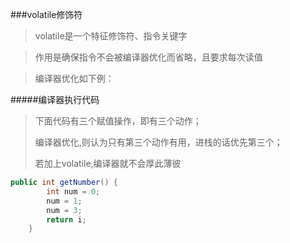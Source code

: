 ###volatile修饰符
> volatile是一个特征修饰符、指令关键字

> 作用是确保指令不会被编译器优化而省略，且要求每次读值

> 编译器优化如下例：

#####编译器执行代码 
> 下面代码有三个赋值操作，即有三个动作；
> 
> 编译器优化,则认为只有第三个动作有用，进栈的话优先第三个；
> 
> 若加上volatile,编译器就不会厚此薄彼
``` java
public int getNumber() {
        int num = 0;
        num = 1;
        num = 3;
        return i;
    }
```